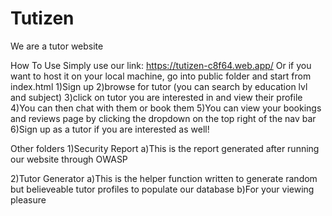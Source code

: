 # Tutizen
We are a tutor website

How To Use
Simply use our link: https://tutizen-c8f64.web.app/
Or if you want to host it on your local machine, go into public folder and start from index.html
1)Sign up
2)browse for tutor (you can search by education lvl and subject)
3)click on tutor you are interested in and view their profile
4)You can then chat with them or book them
5)You can view your bookings and reviews page by clicking the dropdown on the top right of the nav bar
6)Sign up as a tutor if you are interested as well!

Other folders
1)Security Report
    a)This is the report generated after running our website through OWASP

2)Tutor Generator
    a)This is the helper function written to generate random but believeable tutor profiles to populate our database
    b)For your viewing pleasure